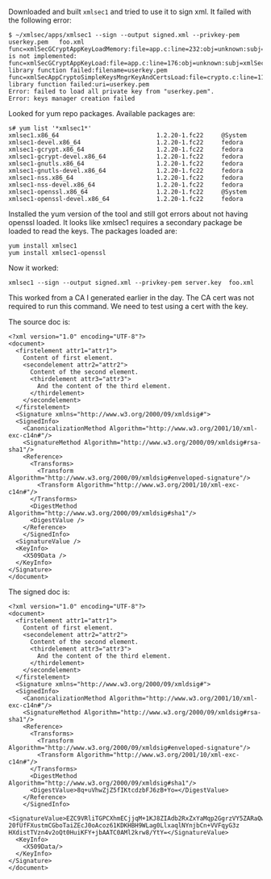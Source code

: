 
<!--
-->

Downloaded and built `xmlsec1` and tried to use it to sign xml.
It failed with the following error:

```
$ ~/xmlsec/apps/xmlsec1 --sign --output signed.xml --privkey-pem userkey.pem   foo.xml
func=xmlSecGCryptAppKeyLoadMemory:file=app.c:line=232:obj=unknown:subj=xmlSecGCryptAppKeyLoadMemory:error=9:feature is not implemented:
func=xmlSecGCryptAppKeyLoad:file=app.c:line=176:obj=unknown:subj=xmlSecGCryptAppKeyLoadMemory:error=1:xmlsec library function failed:filename=userkey.pem
func=xmlSecAppCryptoSimpleKeysMngrKeyAndCertsLoad:file=crypto.c:line=118:obj=unknown:subj=xmlSecCryptoAppKeyLoad:error=1:xmlsec library function failed:uri=userkey.pem
Error: failed to load all private key from "userkey.pem".
Error: keys manager creation failed
```

Looked for yum repo packages.
Available packages are:

```
s# yum list '*xmlsec1*'
xmlsec1.x86_64                           1.2.20-1.fc22     @System
xmlsec1-devel.x86_64                     1.2.20-1.fc22     fedora
xmlsec1-gcrypt.x86_64                    1.2.20-1.fc22     fedora
xmlsec1-gcrypt-devel.x86_64              1.2.20-1.fc22     fedora
xmlsec1-gnutls.x86_64                    1.2.20-1.fc22     fedora
xmlsec1-gnutls-devel.x86_64              1.2.20-1.fc22     fedora
xmlsec1-nss.x86_64                       1.2.20-1.fc22     fedora
xmlsec1-nss-devel.x86_64                 1.2.20-1.fc22     fedora
xmlsec1-openssl.x86_64                   1.2.20-1.fc22     @System
xmlsec1-openssl-devel.x86_64             1.2.20-1.fc22     fedora
```

Installed the yum version of the tool and still got errors about not having openssl loaded.
It looks like xmlsec1 requires a secondary package be loaded to read the keys.
The packages loaded are:

```
yum install xmlsec1
yum install xmlsec1-openssl
```

Now it worked:

```
xmlsec1 --sign --output signed.xml --privkey-pem server.key  foo.xml
```

This worked from a CA I generated earlier in the day.
The CA cert was not required to run this command.
We need to test using a cert with the key.

The source doc is:

```
<?xml version="1.0" encoding="UTF-8"?>
<document>
  <firstelement attr1="attr1">
    Content of first element.
    <secondelement attr2="attr2">
      Content of the second element.
      <thirdelement attr3="attr3">
        And the content of the third element.
      </thirdelement>
    </secondelement>
  </firstelement>
  <Signature xmlns="http://www.w3.org/2000/09/xmldsig#">
  <SignedInfo>
    <CanonicalizationMethod Algorithm="http://www.w3.org/2001/10/xml-exc-c14n#"/>
    <SignatureMethod Algorithm="http://www.w3.org/2000/09/xmldsig#rsa-sha1"/>
    <Reference>
      <Transforms>
        <Transform Algorithm="http://www.w3.org/2000/09/xmldsig#enveloped-signature"/>
        <Transform Algorithm="http://www.w3.org/2001/10/xml-exc-c14n#"/>
      </Transforms>
      <DigestMethod Algorithm="http://www.w3.org/2000/09/xmldsig#sha1"/>
      <DigestValue />
    </Reference>
    </SignedInfo>
  <SignatureValue />
  <KeyInfo>
    <X509Data />
  </KeyInfo>
</Signature>
</document>
```

The signed doc is:

```
<?xml version="1.0" encoding="UTF-8"?>
<document>
  <firstelement attr1="attr1">
    Content of first element.
    <secondelement attr2="attr2">
      Content of the second element.
      <thirdelement attr3="attr3">
        And the content of the third element.
      </thirdelement>
    </secondelement>
  </firstelement>
  <Signature xmlns="http://www.w3.org/2000/09/xmldsig#">
  <SignedInfo>
    <CanonicalizationMethod Algorithm="http://www.w3.org/2001/10/xml-exc-c14n#"/>
    <SignatureMethod Algorithm="http://www.w3.org/2000/09/xmldsig#rsa-sha1"/>
    <Reference>
      <Transforms>
        <Transform Algorithm="http://www.w3.org/2000/09/xmldsig#enveloped-signature"/>
        <Transform Algorithm="http://www.w3.org/2001/10/xml-exc-c14n#"/>
      </Transforms>
      <DigestMethod Algorithm="http://www.w3.org/2000/09/xmldsig#sha1"/>
      <DigestValue>8q+uVhwZjZ5fIKtcdzbFJ6zB+Yo=</DigestValue>
    </Reference>
    </SignedInfo>
  <SignatureValue>EZC9VRliTGPCXhmECjjqM+1KJ8ZIAdb2RxZxYaMqp2GgrzVY5ZARaQw5Swb3Fv3K
20fUfFXustmCGboTaiZEcJ0oAcoz61KDKHBH9WLag0LlxaqlNYnjbCn+VVFqyG3z
HXdistTVzn4v2oQt0HuiKFY+jbAATC0AMl2krw8/YtY=</SignatureValue>
  <KeyInfo>
    <X509Data/>
  </KeyInfo>
</Signature>
</document>
```

<!-- vim: set autoindent expandtab sw=4 syntax=markdown: -->
